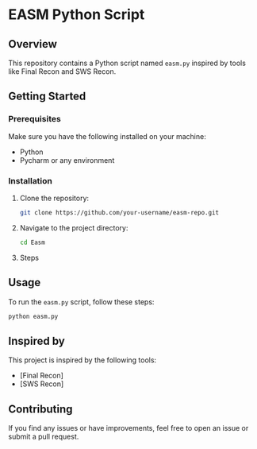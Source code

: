 # EASM Python Script

## Overview

This repository contains a Python script named `easm.py` inspired by tools like Final Recon and SWS Recon. 

## Getting Started

### Prerequisites

Make sure you have the following installed on your machine:

- Python
- Pycharm or any environment

### Installation

1. Clone the repository:

   ```bash
   git clone https://github.com/your-username/easm-repo.git
   ```

2. Navigate to the project directory:

   ```bash
   cd Easm
   ```

3. Steps

## Usage

To run the `easm.py` script, follow these steps:

```bash
python easm.py 
```

## Inspired by

This project is inspired by the following tools:

- [Final Recon]
- [SWS Recon]

## Contributing

If you find any issues or have improvements, feel free to open an issue or submit a pull request.



